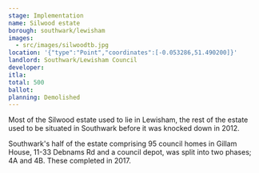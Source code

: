 ```yaml
---
stage: Implementation 
name: Silwood estate 
borough: southwark/lewisham
images:
  - src/images/silwoodtb.jpg
location: '{"type":"Point","coordinates":[-0.053286,51.490200]}'
landlord: Southwark/Lewisham Council
developer:
itla:
total: 500
ballot:
planning: Demolished
---
```

Most of the Silwood estate used to lie in Lewisham, the rest of the estate used to be situated in Southwark before it was knocked down in 2012.

Southwark's half of the estate comprising 95 council homes in Gillam House, 11-33 Debnams Rd and a council depot, was split into two phases; 4A and 4B. These completed in 2017.
